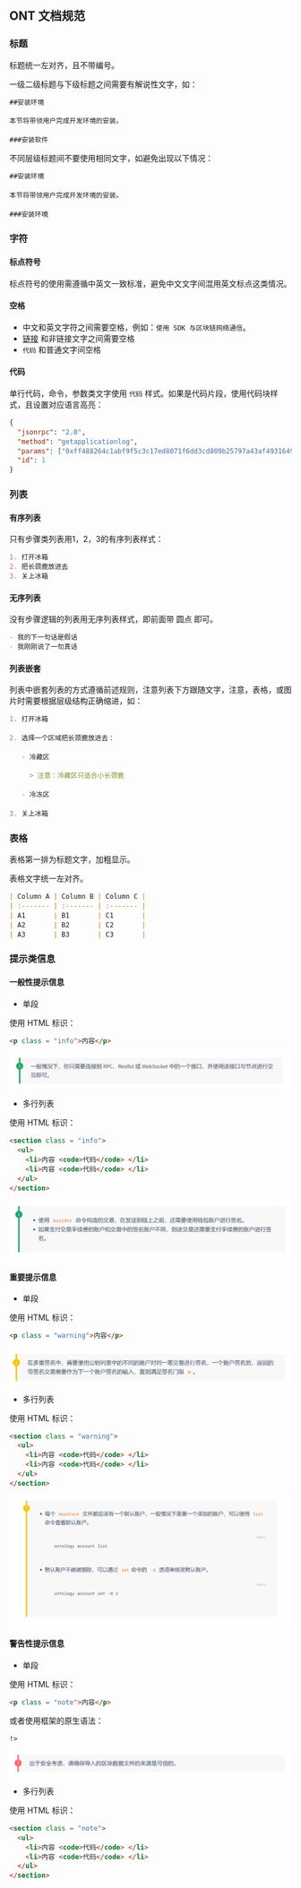 ## ONT 文档规范

### 标题

标题统一左对齐，且不带编号。

一级二级标题与下级标题之间需要有解说性文字，如：

```markdown
##安装环境

本节将带领用户完成开发环境的安装。

###安装软件
```

不同层级标题间不要使用相同文字，如避免出现以下情况：

```markdown
##安装环境

本节将带领用户完成开发环境的安装。

###安装环境
```

### 字符

#### 标点符号

标点符号的使用需遵循中英文一致标准，避免中文文字间混用英文标点这类情况。

#### 空格

- 中文和英文字符之间需要空格，例如：`使用 SDK 与区块链网络通信`。
- [链接]() 和非链接文字之间需要空格
- `代码` 和普通文字间空格

#### 代码

单行代码，命令，参数类文字使用 `代码` 样式。如果是代码片段，使用代码块样式，且设置对应语言高亮：

```json
{
  "jsonrpc": "2.0",
  "method": "getapplicationlog",
  "params": ["0xff488264c1abf9f5c3c17ed8071f6dd3cd809b25797a43af49316490ded8fb07"],
  "id": 1
}
```

### 列表

#### 有序列表

只有步骤类列表用1，2，3的有序列表样式：

```markdown
1. 打开冰箱
2. 把长颈鹿放进去
3. 关上冰箱
```

#### 无序列表

没有步骤逻辑的列表用无序列表样式，即前面带 圆点 即可。

```markdown
- 我的下一句话是假话
- 我刚刚说了一句真话
```

#### 列表嵌套

列表中嵌套列表的方式遵循前述规则，注意列表下方跟随文字，注意，表格，或图片时需要根据层级结构正确缩进，如：

```markdown
1. 打开冰箱

2. 选择一个区域把长颈鹿放进去：

   - 冷藏区

     > 注意：冷藏区只适合小长颈鹿

   - 冷冻区

3. 关上冰箱
```

### 表格

表格第一排为标题文字，加粗显示。

表格文字统一左对齐。

```markdown
| Column A | Column B | Column C |
| :------- | :------- | :------- |
| A1       | B1       | C1       |
| A2       | B2       | C2       |
| A3       | B3       | C3       |
```

### 提示类信息

#### 一般性提示信息

- 单段

使用 HTML 标识：

```html
<p class = "info">内容</p>
```

![](assets/doc-specification/info-message.png)

- 多行列表

使用 HTML 标识：

```html
<section class = "info">
  <ul>
    <li>内容 <code>代码</code> </li>
    <li>内容 <code>代码</code> </li>
  </ul>
</section>
```

![](assets/doc-specification/info-section.png)

#### 重要提示信息

- 单段

使用 HTML 标识：

```html
<p class = "warning">内容</p>
```

![](assets/doc-specification/warning-message.png)

- 多行列表

使用 HTML 标识：

```html
<section class = "warning">
  <ul>
    <li>内容 <code>代码</code> </li>
    <li>内容 <code>代码</code> </li>
  </ul>
</section>
```

![](assets/doc-specification/warning-section.png)

#### 警告性提示信息

- 单段

使用 HTML 标识：

```html
<p class = "note">内容</p>
```

或者使用框架的原生语法：

```markdown
!>
```

![](assets/doc-specification/note-message.png)

- 多行列表

使用 HTML 标识：

```html
<section class = "note">
  <ul>
    <li>内容 <code>代码</code> </li>
    <li>内容 <code>代码</code> </li>
  </ul>
</section>
```
